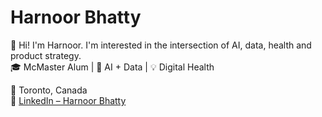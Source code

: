 # Harnoor Bhatty

👋 Hi! I'm Harnoor. I'm interested in the intersection of AI, data, health and product strategy.  
🎓 McMaster Alum | 🧠 AI + Data | 💡 Digital Health 

📍 Toronto, Canada  
🔗 [LinkedIn – Harnoor Bhatty](https://www.linkedin.com/in/harnoorbhatty)
